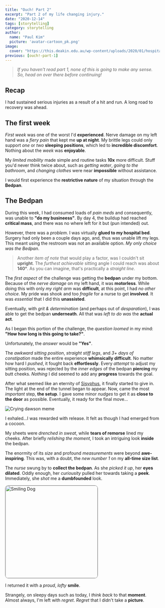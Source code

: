 ```yaml
---
title: "Ouch! Part 2"
excerpt: "Part 2 of my life changing injury."
date: "2020-12-14"
tags: [storytelling]
category: storytelling
author:
  name: "Paul Kim"
  picture: 'avatar-cartoon_pk.png'
image:
  cover: "https://this.deakin.edu.au/wp-content/uploads/2020/01/hospital.jpg"
previous: [ouch!-part-1]
---
```


> *If you haven't read part 1, none of this is going to make any sense. So, head on over there before continuing!*

## Recap

I had sustained serious injuries as a result of a hit and run. A long road to recovery was ahead.

## The first week

*First week* was one of the worst I'd **experienced**. Nerve damage on my left hand was a *fiery pain* that kept me **up at night**. My brittle legs could only support *one* or *two* **sleeping positions**, which led to **incredible discomfort**. Nothing about the *week* was **enjoyable**.

My *limited mobility* made simple and routine tasks **10x** more difficult. Stuff you'd never think twice about, such as *getting water*, *going to the bathroom*, and *changing clothes* were near **impossible** without assistance.

I would first experience the **restrictive nature** of my situation through the **Bedpan**.

## The Bedpan

During this week, I had consumed loads of *pain meds* and consequently, was unable to **"do my busineess"**. By day 4, the buildup had reached **critical mass**, and there was no where left for it but (pun intended) out.

However, there was a *problem*. I was virtually **glued to my hospital bed**. Surgery had only been a couple days ago, and, thus was unable lift my legs. This meant using the restroom was not an available option. *My only choice was the Bedpan*.

> Another *item of note* that would play a factor, was I couldn't sit **upright**. The *furthest achievable* sitting angle I could reach was about **140°**. As you can imagine, that's practically a *straight line*.

The *first aspect* of the challenge was getting the **bedpan** under my bottom. Because of the *nerve damage* on my left hand, it was **motorless**. While doing this with only *my right arm* was **difficult**, at this point, I had *no other choice*. My pride was shook and too *fragile* for a nurse to get **involved**. It was *essential* that I did this **unassisted**.

Eventually, with *grit & determination* (and perhaps out of *desparation*), I was able to get the bedpan **underneath**. All that was *left to do was* the **actual act**.

As I began this portion of the challenge, the *question loomed* in my mind: **"How how long is this going to take?"**.

Unfortunately, the *answer* would be **"Yes"**.

The *awkward sitting position*, *straight stiff legs*, and *3+ days of constipation* made the entire experience **whimsically difficult**. No matter how hard I *pushed*, it fought back **effortlessly**.  Every *attempt* to adjust my sitting position, was rejected by the *inner edges* of the bedpan **piercing** my butt cheeks.  *Nothing* I did seemed to add any **progress** towards the goal.

After what seemed like an eternity of [Sisyphus](https://en.wikipedia.org/wiki/Sisyphus), it finally started to give in. The light at the end of the tunnel began to appear. Now, came the most *important* step, **the setup**.  I gave some minor *nudges* to get it as **close to the door** as possible.  Eventually, it ready for the final move...

<img src="https://i.pinimg.com/originals/d1/77/92/d177925f82d41d1d9005f21a91d4b224.jpg" 
     alt="Crying dawson meme"/>

I exhaled...I was rewarded with release.  It felt as though I had emerged from a cocoon.

My sheets were *drenched in sweat*, while **tears of remorse** lined my cheeks.  After briefly *relishing the moment*, I took an intriguing look **inside** the bedpan.

The enormity of its *size* and profound *measurements* were beyond **awe-inspiring**.  This was, with a doubt, the *new number 1* on my **all-time size list**.

The *nurse* swung by to **collect the bedpan**. As she *picked it up*, her **eyes dilated**. Oddly enough, her *curiousity* pulled her towards taking a **peek**.  Immediately, she *shot* me a **dumbfounded** look.

<img src="https://i.pinimg.com/474x/9a/ca/df/9acadf778303b6bd32b34d2a5805a106--smiling-dogs-smiling-animals.jpg"
     alt="Smiling Dog"
     style="border-radius: 10px;border:1px solid gray; height: 300px;" />

I returned it with a *proud*, *lofty* **smile**.

Strangely, on sleepy days such as today, I *think back* to that **moment**. Almost always, I'm left with *regret*.
*Regret* that I didn't take a **picture**.
